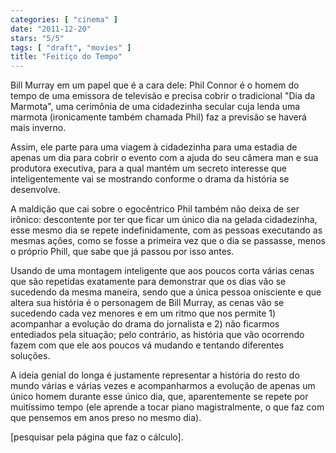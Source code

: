 ```yaml
---
categories: [ "cinema" ]
date: "2011-12-20"
stars: "5/5"
tags: [ "draft", "movies" ]
title: "Feitiço do Tempo"
---
```

Bill Murray em um papel que é a cara dele: Phil Connor é o homem do
tempo de uma emissora de televisão e precisa cobrir o tradicional "Dia
da Marmota", uma cerimônia de uma cidadezinha secular cuja lenda uma
marmota (ironicamente também chamada Phil) faz a previsão se haverá
mais inverno.

Assim, ele parte para uma viagem à cidadezinha para uma estadia de apenas
um dia para cobrir o evento com a ajuda do seu câmera man e sua produtora
executiva, para a qual mantém um secreto interesse que inteligentemente
vai se mostrando conforme o drama da história se desenvolve.

A maldição que cai sobre o egocêntrico Phil também não deixa de
ser irônico: descontente por ter que ficar um único dia na gelada
cidadezinha, esse mesmo dia se repete indefinidamente, com as pessoas
executando as mesmas ações, como se fosse a primeira vez que o dia se
passasse, menos o próprio Phill, que sabe que já passou por isso antes.

Usando de uma montagem inteligente que aos poucos corta várias cenas que
são repetidas exatamente para demonstrar que os dias vão se sucedendo
da mesma maneira, sendo que a única pessoa onisciente e que altera sua
história é o personagem de Bill Murray, as cenas vão se sucedendo cada
vez menores e em um ritmo que nos permite 1) acompanhar a evolução
do drama do jornalista e 2) não ficarmos entediados pela situação;
pelo contrário, as história que vão ocorrendo fazem com que ele aos
poucos vá mudando e tentando diferentes soluções.

A ideia genial do longa é justamente representar a história do resto
do mundo várias e várias vezes e acompanharmos a evolução de apenas
um único homem durante esse único dia, que, aparentemente se repete
por muitíssimo tempo (ele aprende a tocar piano magistralmente, o que
faz com que pensemos em anos preso no mesmo dia).

[pesquisar pela página que faz o cálculo].

